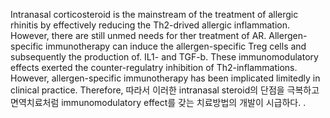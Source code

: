 





Intranasal corticosteroid is the mainstream of the treatment of allergic rhinitis by effectively reducing the Th2-drived allergic inflammation. However, there are still unmed needs for ther treatment of AR. Allergen-specific immunotherapy can induce the  allergen-specific Treg cells and subsequently the production of. IL1- and TGF-b. These immunomodulatory effects exerted the counter-regulatry inhibition of Th2-inflammations. However, allergen-specific immunotherapy has been implicated limitedly in clinical practice. Therefore,  따라서 이러한 intranasal steroid의 단점을 극복하고 면역치료처럼 immunomodulatory effect를 갖는 치료방법의 개발이 시급하다. 
. 
 
